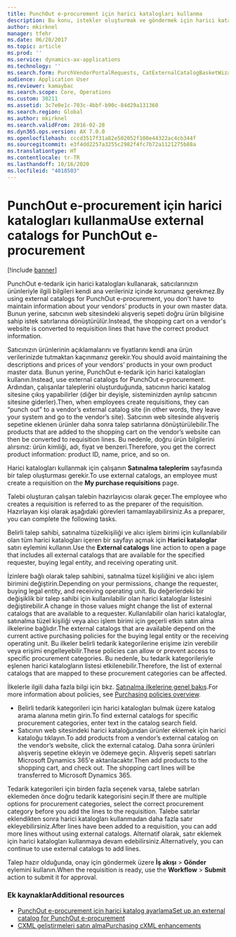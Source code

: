 ```yaml
---
title: PunchOut e-procurement için harici katalogları kullanma
description: Bu konu, istekler oluşturmak ve göndermek için harici katalogları nasıl kullanacağınızı açıklar.
author: mkirknel
manager: tfehr
ms.date: 06/20/2017
ms.topic: article
ms.prod: ''
ms.service: dynamics-ax-applications
ms.technology: ''
ms.search.form: PurchVendorPortalRequests, CatExternalCatalogBasketWizard, CatExternalCatalogPunchoutDialog
audience: Application User
ms.reviewer: kamaybac
ms.search.scope: Core, Operations
ms.custom: 30211
ms.assetid: 3c7e0e1c-703c-4bbf-b90c-84d29a131360
ms.search.region: Global
ms.author: mkirknel
ms.search.validFrom: 2016-02-28
ms.dyn365.ops.version: AX 7.0.0
ms.openlocfilehash: cccd3517f31a82e502052f100e44322ac4cb344f
ms.sourcegitcommit: e3f4dd2257a3255c2982f4fc7b72a1121275b88a
ms.translationtype: HT
ms.contentlocale: tr-TR
ms.lasthandoff: 10/16/2020
ms.locfileid: "4018503"
---
```

# <a name="use-external-catalogs-for-punchout-e-procurement"></a><span data-ttu-id="a4c12-103">PunchOut e-procurement için harici katalogları kullanma</span><span class="sxs-lookup"><span data-stu-id="a4c12-103">Use external catalogs for PunchOut e-procurement</span></span>

[!include [banner](../includes/banner.md)]

<span data-ttu-id="a4c12-104">PunchOut e-tedarik için harici katalogları kullanarak, satıcılarınızın ürünleriyle ilgili bilgileri kendi ana verileriniz içinde korumanız gerekmez.</span><span class="sxs-lookup"><span data-stu-id="a4c12-104">By using external catalogs for PunchOut e-procurement, you don't have to maintain information about your vendors' products in your own master data.</span></span> <span data-ttu-id="a4c12-105">Bunun yerine, satıcının web sitesindeki alışveriş sepeti doğru ürün bilgisine sahip istek satırlarına dönüştürülür.</span><span class="sxs-lookup"><span data-stu-id="a4c12-105">Instead, the shopping cart on a vendor's website is converted to requisition lines that have the correct product information.</span></span> 

<span data-ttu-id="a4c12-106">Satıcınızın ürünlerinin açıklamalarını ve fiyatlarını kendi ana ürün verilerinizde tutmaktan kaçınmanız gerekir.</span><span class="sxs-lookup"><span data-stu-id="a4c12-106">You should avoid maintaining the descriptions and prices of your vendors’ products in your own product master data.</span></span> <span data-ttu-id="a4c12-107">Bunun yerine, PunchOut e-tedarik için harici katalogları kullanın.</span><span class="sxs-lookup"><span data-stu-id="a4c12-107">Instead, use external catalogs for PunchOut e-procurement.</span></span> <span data-ttu-id="a4c12-108">Ardından, çalışanlar taleplerini oluşturduğunda, satıcının harici katalog sitesine çıkış yapabilirler (diğer bir deyişle, sisteminizden ayrılıp satıcının sitesine giderler).</span><span class="sxs-lookup"><span data-stu-id="a4c12-108">Then, when employees create requisitions, they can “punch out” to a vendor’s external catalog site (in other words, they leave your system and go to the vendor’s site).</span></span> <span data-ttu-id="a4c12-109">Satıcının web sitesinde alışveriş sepetine eklenen ürünler daha sonra talep satırlarına dönüştürülebilir.</span><span class="sxs-lookup"><span data-stu-id="a4c12-109">The products that are added to the shopping cart on the vendor’s website can then be converted to requisition lines.</span></span> <span data-ttu-id="a4c12-110">Bu nedenle, doğru ürün bilgilerini alırsınız: ürün kimliği, adı, fiyat ve benzeri.</span><span class="sxs-lookup"><span data-stu-id="a4c12-110">Therefore, you get the correct product information: product ID, name, price, and so on.</span></span>

<span data-ttu-id="a4c12-111">Harici katalogları kullanmak için çalışanın **Satınalma taleplerim** sayfasında bir talep oluşturması gerekir.</span><span class="sxs-lookup"><span data-stu-id="a4c12-111">To use external catalogs, an employee must create a requisition on the **My purchase requisitions** page.</span></span>

<span data-ttu-id="a4c12-112">Talebi oluşturan çalışan talebin hazırlayıcısı olarak geçer.</span><span class="sxs-lookup"><span data-stu-id="a4c12-112">The employee who creates a requisition is referred to as the preparer of the requisition.</span></span> <span data-ttu-id="a4c12-113">Hazırlayan kişi olarak aşağıdaki görevleri tamamlayabilirsiniz.</span><span class="sxs-lookup"><span data-stu-id="a4c12-113">As a preparer, you can complete the following tasks.</span></span>

<span data-ttu-id="a4c12-114">Belirli talep sahibi, satınalma tüzelkişiliği ve alıcı işlem birimi için kullanılabilir olan tüm harici katalogları içeren bir sayfayı açmak için **Harici kataloglar** satırı eylemini kullanın.</span><span class="sxs-lookup"><span data-stu-id="a4c12-114">Use the **External catalogs** line action to open a page that includes all external catalogs that are available for the specified requester, buying legal entity, and receiving operating unit.</span></span>

<span data-ttu-id="a4c12-115">İzinlere bağlı olarak talep sahibini, satınalma tüzel kişiliğini ve alıcı işlem birimini değiştirin.</span><span class="sxs-lookup"><span data-stu-id="a4c12-115">Depending on your permissions, change the requester, buying legal entity, and receiving operating unit.</span></span> <span data-ttu-id="a4c12-116">Bu değerlerdeki bir değişiklik bir talep sahibi için kullanılabilir olan harici kataloglar listesini değiştirebilir.</span><span class="sxs-lookup"><span data-stu-id="a4c12-116">A change in those values might change the list of external catalogs that are available to a requester.</span></span> <span data-ttu-id="a4c12-117">Kullanılabilir olan harici kataloglar, satınalma tüzel kişiliği veya alıcı işlem birimi için geçerli etkin satın alma ilkelerine bağlıdır.</span><span class="sxs-lookup"><span data-stu-id="a4c12-117">The external catalogs that are available depend on the current active purchasing policies for the buying legal entity or the receiving operating unit.</span></span> <span data-ttu-id="a4c12-118">Bu ilkeler belirli tedarik kategorilerine erişime izin verebilir veya erişimi engelleyebilir.</span><span class="sxs-lookup"><span data-stu-id="a4c12-118">These policies can allow or prevent access to specific procurement categories.</span></span> <span data-ttu-id="a4c12-119">Bu nedenle, bu tedarik kategorileriyle eşlenen harici katalogların listesi etkilenebilir.</span><span class="sxs-lookup"><span data-stu-id="a4c12-119">Therefore, the list of external catalogs that are mapped to these procurement categories can be affected.</span></span>

<span data-ttu-id="a4c12-120">İlkelerle ilgili daha fazla bilgi için bkz. [Satınalma ilkelerine genel bakış](../procurement/purchase-policies.md).</span><span class="sxs-lookup"><span data-stu-id="a4c12-120">For more information about policies, see [Purchasing policies overview](../procurement/purchase-policies.md).</span></span>

- <span data-ttu-id="a4c12-121">Belirli tedarik kategorileri için harici katalogları bulmak üzere katalog arama alanına metin girin.</span><span class="sxs-lookup"><span data-stu-id="a4c12-121">To find external catalogs for specific procurement categories, enter text in the catalog search field.</span></span>
- <span data-ttu-id="a4c12-122">Satıcının web sitesindeki harici kataloğundan ürünler eklemek için harici kataloğu tıklayın.</span><span class="sxs-lookup"><span data-stu-id="a4c12-122">To add products from a vendor’s external catalog on the vendor’s website, click the external catalog.</span></span> <span data-ttu-id="a4c12-123">Daha sonra ürünleri alışveriş sepetine ekleyin ve ödemeye geçin. Alışveriş sepeti satırları Microsoft Dynamics 365'e aktarılacaktır.</span><span class="sxs-lookup"><span data-stu-id="a4c12-123">Then add products to the shopping cart, and check out. The shopping cart lines will be transferred to Microsoft Dynamics 365.</span></span>

<span data-ttu-id="a4c12-124">Tedarik kategorileri için birden fazla seçenek varsa, talebe satırları eklemeden önce doğru tedarik kategorisini seçin.</span><span class="sxs-lookup"><span data-stu-id="a4c12-124">If there are multiple options for procurement categories, select the correct procurement category before you add the lines to the requisition.</span></span>
<span data-ttu-id="a4c12-125">Talebe satırlar eklendikten sonra harici katalogları kullanmadan daha fazla satır ekleyebilirsiniz.</span><span class="sxs-lookup"><span data-stu-id="a4c12-125">After lines have been added to a requisition, you can add more lines without using external catalogs.</span></span> <span data-ttu-id="a4c12-126">Alternatif olarak, satır eklemek için harici katalogları kullanmaya devam edebilirsiniz.</span><span class="sxs-lookup"><span data-stu-id="a4c12-126">Alternatively, you can continue to use external catalogs to add lines.</span></span>

<span data-ttu-id="a4c12-127">Talep hazır olduğunda, onay için göndermek üzere **İş akışı** > **Gönder** eylemini kullanın.</span><span class="sxs-lookup"><span data-stu-id="a4c12-127">When the requisition is ready, use the **Workflow** > **Submit** action to submit it for approval.</span></span>

### <a name="additional-resources"></a><span data-ttu-id="a4c12-128">Ek kaynaklar</span><span class="sxs-lookup"><span data-stu-id="a4c12-128">Additional resources</span></span>

- [<span data-ttu-id="a4c12-129">PunchOut e-procurement için harici katalog ayarlama</span><span class="sxs-lookup"><span data-stu-id="a4c12-129">Set up an external catalog for PunchOut e-procurement</span></span>](set-up-external-catalog-for-punchout.md)
- [<span data-ttu-id="a4c12-130">CXML geliştirmeleri satın alma</span><span class="sxs-lookup"><span data-stu-id="a4c12-130">Purchasing cXML enhancements</span></span>](purchasing-cxml-enhancements.md)